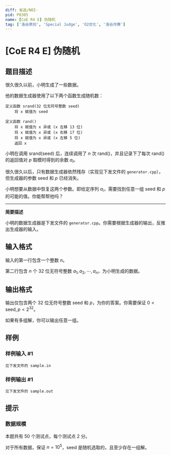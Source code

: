 ```yaml
---
diff: 省选/NOI-
pid: P8305
name: [CoE R4 E] 伪随机
tag: ['洛谷原创', 'Special Judge', 'O2优化', '洛谷月赛']
---
```

# [CoE R4 E] 伪随机
## 题目描述

很久很久以前，小明生成了一些数据。

他的数据生成器使用了以下两个函数生成随机数：

```plain
定义函数 srand(32 位无符号整数 seed)
	将 x 赋值为 seed

定义函数 rand()
	将 x 赋值为 x 异或 (x 左移 13 位)
	将 x 赋值为 x 异或 (x 右移 17 位)
	将 x 赋值为 x 异或 (x 左移 5 位)
	返回 x
```

小明在调用 $\text{srand(seed)}$ 后，连续调用了 $n$ 次 $\text{rand()}$，并且记录下了每次 $\text{rand()}$ 的返回值对 $p$ 取模时得到的余数 $a_i$。

很久很久以后，只有数据生成器依然残存（实现见下发文件的 `generator.cpp`），但生成器的参数 $\text{seed}$ 和 $p$ 已经消失。

小明想要从数据中恢复这两个参数。即给定序列 $a_i$，需要找到任意一组 $\text{seed}$ 和 $p$ 的可能的值。你能帮帮他吗？

---

**简要描述**

小明的数据生成器是下发文件的 `generator.cpp`。你需要根据生成器的输出，反推出生成器的输入。

## 输入格式

输入的第一行包含一个整数 $n$。

第二行包含 $n$ 个 $32$ 位无符号整数 $a_1, a_2, \cdots, a_n$，为小明生成的数据。

## 输出格式

输出仅包含两个 $32$ 位无符号整数 $\text{seed}$ 和 $p$，为你的答案。你需要保证 $0 < \text{seed}, p < 2^{32}$。

如果有多组解，你可以输出任意一组。

## 样例

### 样例输入 #1
```
见下发文件的 sample.in
```
### 样例输出 #1
```
见下发文件的 sample.out
```
## 提示

### 数据规模

本题共有 $50$ 个测试点，每个测试点 $2$ 分。

对于所有数据，保证 $n = 10^5$，$\text{seed}$ 是随机选取的，且至少存在一组解。

